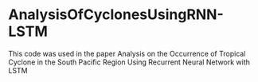 # AnalysisOfCyclonesUsingRNN-LSTM
This code was used in the paper Analysis on the Occurrence of Tropical Cyclone in the South Pacific Region Using Recurrent Neural Network with LSTM
